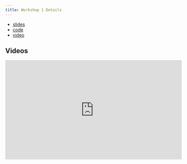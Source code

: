 ```yaml
---
title: Workshop 1 Details
---
```


* [slides](workshop.html)
* [code](https://github.com/idealabasu/project_msn_workshop/tree/main/workshop-1)
* [video](https://youtu.be/OOA8XUIpNlw?feature=shared)

## Videos

<iframe width="560" height="315" src="https://www.youtube-nocookie.com/embed/OOA8XUIpNlw?si=PSU7xb3nOguOYCok" title="YouTube video player" frameborder="0" allow="accelerometer; autoplay; clipboard-write; encrypted-media; gyroscope; picture-in-picture; web-share" referrerpolicy="strict-origin-when-cross-origin" allowfullscreen></iframe>